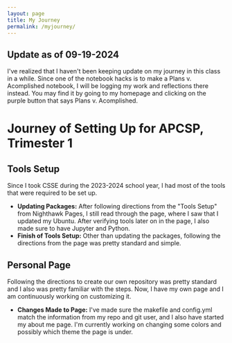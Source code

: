 ```yaml
---
layout: page
title: My Journey
permalink: /myjourney/
---
```

## Update as of 09-19-2024
I've realized that I haven't been keeping update on my journey in this class in a while. Since one of the notebook hacks is to make a Plans v. Acomplished notebook, I will be logging my work and reflections there instead. You may find it by going to my homepage and clicking on the purple button that says Plans v. Acomplished. 

# Journey of Setting Up for APCSP, Trimester 1
## Tools Setup
Since I took CSSE during the 2023-2024 school year, I had most of the tools that were required to be set up. 
- **Updating Packages:**
After following directions from the "Tools Setup" from Nighthawk Pages, I still read through the page, where I saw that I updated my Ubuntu. After verifying tools later on in the page, I also made sure to have Jupyter and Python.
- **Finish of Tools Setup:**
Other than updating the packages, following the directions from the page was pretty standard and simple.

## Personal Page
Following the directions to create our own repository was pretty standard and I also was pretty familiar with the steps. Now, I have my own page and I am continuously working on customizing it. 
- **Changes Made to Page:** 
I've made sure the makefile and config.yml match the information from my repo and git user, and I also have started my about me page. I'm currently working on changing some colors and possibly which theme the page is under.

